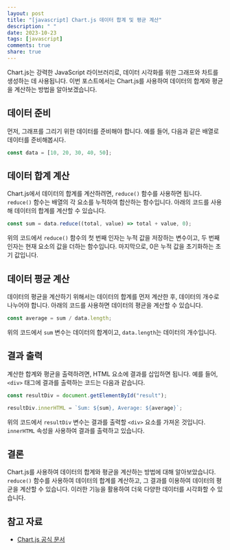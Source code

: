 ```yaml
---
layout: post
title: "[javascript] Chart.js 데이터 합계 및 평균 계산"
description: " "
date: 2023-10-23
tags: [javascript]
comments: true
share: true
---
```


Chart.js는 강력한 JavaScript 라이브러리로, 데이터 시각화를 위한 그래프와 차트를 생성하는 데 사용됩니다. 이번 포스트에서는 Chart.js를 사용하여 데이터의 합계와 평균을 계산하는 방법을 알아보겠습니다.

## 데이터 준비

먼저, 그래프를 그리기 위한 데이터를 준비해야 합니다. 예를 들어, 다음과 같은 배열로 데이터를 준비해봅시다.

```javascript
const data = [10, 20, 30, 40, 50];
```

## 데이터 합계 계산

Chart.js에서 데이터의 합계를 계산하려면, `reduce()` 함수를 사용하면 됩니다. `reduce()` 함수는 배열의 각 요소를 누적하여 합산하는 함수입니다. 아래의 코드를 사용해 데이터의 합계를 계산할 수 있습니다.

```javascript
const sum = data.reduce((total, value) => total + value, 0);
```

위의 코드에서 `reduce()` 함수의 첫 번째 인자는 누적 값을 저장하는 변수이고, 두 번째 인자는 현재 요소의 값을 더하는 함수입니다. 마지막으로, 0은 누적 값을 초기화하는 초기 값입니다.

## 데이터 평균 계산

데이터의 평균을 계산하기 위해서는 데이터의 합계를 먼저 계산한 후, 데이터의 개수로 나누어야 합니다. 아래의 코드를 사용하면 데이터의 평균을 계산할 수 있습니다.

```javascript
const average = sum / data.length;
```

위의 코드에서 `sum` 변수는 데이터의 합계이고, `data.length`는 데이터의 개수입니다.

## 결과 출력

계산한 합계와 평균을 출력하려면, HTML 요소에 결과를 삽입하면 됩니다. 예를 들어, `<div>` 태그에 결과를 출력하는 코드는 다음과 같습니다.

```javascript
const resultDiv = document.getElementById("result");

resultDiv.innerHTML = `Sum: ${sum}, Average: ${average}`;
```

위의 코드에서 `resultDiv` 변수는 결과를 출력할 `<div>` 요소를 가져온 것입니다. `innerHTML` 속성을 사용하여 결과를 출력하고 있습니다.

## 결론

Chart.js를 사용하여 데이터의 합계와 평균을 계산하는 방법에 대해 알아보았습니다. `reduce()` 함수를 사용하여 데이터의 합계를 계산하고, 그 결과를 이용하여 데이터의 평균을 계산할 수 있습니다. 이러한 기능을 활용하여 더욱 다양한 데이터를 시각화할 수 있습니다.

## 참고 자료

- [Chart.js 공식 문서](https://www.chartjs.org/docs/latest/)